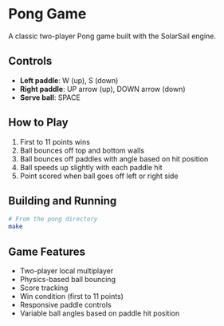 # Pong Game

A classic two-player Pong game built with the SolarSail engine.

## Controls

- **Left paddle**: W (up), S (down)
- **Right paddle**: UP arrow (up), DOWN arrow (down)  
- **Serve ball**: SPACE

## How to Play

1. First to 11 points wins
2. Ball bounces off top and bottom walls
3. Ball bounces off paddles with angle based on hit position
4. Ball speeds up slightly with each paddle hit
5. Point scored when ball goes off left or right side

## Building and Running

```bash
# From the pong directory
make
```

## Game Features

- Two-player local multiplayer
- Physics-based ball bouncing
- Score tracking
- Win condition (first to 11 points)
- Responsive paddle controls
- Variable ball angles based on paddle hit position